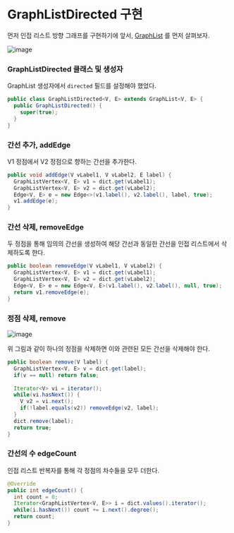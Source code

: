 GraphListDirected 구현
======================

먼저 인접 리스트 방향 그래프를 구현하기에 앞서, [GraphList](https://github.com/whdnjsdyd111/Data-Structure-Algorithm/blob/main/Data%20Structure/Graph%20%26%20Tree/GraphList%20%EA%B5%AC%ED%98%84.md) 를 먼저 살펴보자.

![image](https://user-images.githubusercontent.com/66655578/170864831-a52921de-45a1-43c7-b57c-759cae946912.png)

### GraphListDirected 클래스 및 생성자

GraphList 생성자에서 `directed` 필드를 설정해야 했었다.

```java
public class GraphListDirected<V, E> extends GraphList<V, E> {
  public GraphListDirected() {
    super(true);
  }
}
```

### 간선 추가, addEdge

V1 정점에서 V2 정점으로 향하는 간선을 추가한다.

```java
public void addEdge(V vLabel1, V vLabel2, E label) {
  GraphListVertex<V, E> v1 = dict.get(vLabel1);
  GraphListVertex<V, E> v2 = dict.get(vLabel2);
  Edge<V, E> e = new Edge<>(v1.label(), v2.label(), label, true);
  v1.addEdge(e);
}
```

### 간선 삭제, removeEdge

두 정점을 통해 임의의 간선을 생성하여 해당 간선과 동일한 간선을 인접 리스트에서 삭제하도록 한다.

```java
public boolean removeEdge(V vLabel1, V vLabel2) {
  GraphListVertex<V, E> v1 = dict.get(vLabel1);
  GraphListVertex<V, E> v2 = dict.get(vLabel2);
  Edge<V, E> e = new Edge<V, E>(v1.label(), v2.label(), null, true);
  return v1.removeEdge(e);
}
```

### 정점 삭제, remove

![image](https://user-images.githubusercontent.com/66655578/170866893-7ee4ef33-f88c-45cf-959c-1a79cbcb17d3.png)

 위 그림과 같이 하나의 정점을 삭제하면 이와 관련된 모든 간선을 삭제해야 한다.
 
```java
public boolean remove(V label) {
  GraphListVertex<V, E> v = dict.get(label);
  if(v == null) return false;
  
  Iterator<V> vi = iterator();
  while(vi.hasNext()) {
    V v2 = vi.next();
    if(!label.equals(v2)) removeEdge(v2, label);
  }
  dict.remove(label);
  return true;
}
```

### 간선의 수 edgeCount

인접 리스트 반복자를 통해 각 정점의 차수들을 모두 더한다.

```java
@Override
public int edgeCount() {
  int count = 0;
  Iterator<GraphListVertex<V, E>> i = dict.values().iterator();
  while(i.hasNext()) count += i.next().degree();
  return count;
}
